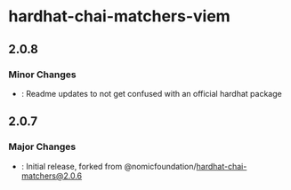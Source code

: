 # hardhat-chai-matchers-viem

## 2.0.8

### Minor Changes

- : Readme updates to not get confused with an official hardhat package

## 2.0.7

### Major Changes

- : Initial release, forked from @nomicfoundation/hardhat-chai-matchers@2.0.6
